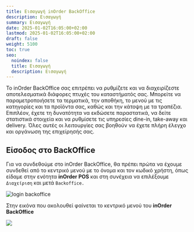 ```yaml
---
title: Εισαγωγή inOrder BackOffice
description: Εισαγωγή
summary: Εισαγωγή
date: 2025-01-02T16:05:00+02:00
lastmod: 2025-01-02T16:05:00+02:00
draft: false
weight: 5100
toc: true
seo:
  noindex: false
  title: Εισαγωγή
  description: Εισαγωγή
---
```

Το inOrder BackOffice σας επιτρέπει να ρυθμίζετε και να διαχειρίζεστε αποτελεσματικά διάφορες πτυχές του καταστήματός σας. Μπορείτε να παραμετροποιήσετε τα τερματικά, την αποθήκη, το μενού με τις κατηγορίες και τα προϊόντα σας, καθώς και την κάτοψη με τα τραπέζια. Επιπλέον, έχετε τη δυνατότητα να εκδώσετε παραστατικά, να δείτε στατιστικά στοιχεία και να ρυθμίσετε τις υπηρεσίες dine-in, take-away και delivery. Όλες αυτές οι λειτουργίες σας βοηθούν να έχετε πλήρη έλεγχο και οργάνωση της επιχείρησής σας.

## Είσοδος στο BackOffice

Για να συνδεθούμε στο inOrder BackOffice, θα πρέπει πρώτα να έχουμε συνδεθεί από το κεντρικό μενού με το όνομα και τον κωδικό χρήστη, όπως είδαμε στην ενότητα **inOrder POS** και στη συνέχεια να επιλέξουμε `Διαχείριση` και μετά `Backoffice.`

![login backoffice](/images/backoffice-001.jpg "login backoffice")

Στην εικόνα που ακολουθεί φαίνεται το κεντρικό μενού του **inOrder BackOffice**

![](/images/bo-001.jpg)
